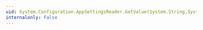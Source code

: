 ```yaml
---
uid: System.Configuration.AppSettingsReader.GetValue(System.String,System.Type)
internalonly: False
---
```

